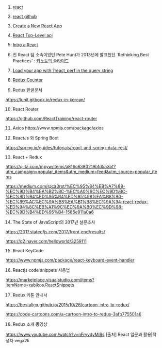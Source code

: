 1. [react](https://reactjs.org/)

2. [react github](https://github.com/facebook/react)

3. [Create a New React App](https://reactjs.org/docs/create-a-new-react-app.html)

4. [React Top-Level api](https://reactjs.org/docs/react-api.html)

5. [Intro a React](https://reactjs.org/tutorial/tutorial.html)

6. 전 React 팀 소속이었던 Pete Hunt가 2013년에 발표했던 'Rethinking Best Practices' : [키노트의 슬라이드](https://www.slideshare.net/floydophone/react-preso-v2)

7. [Load your app with ?react_perf in the query string](https://reactjs.org/blog/2016/11/16/react-v15.4.0.html)

8. [Redux Counter](https://github.com/LambdaSchool/Redux-Counter)

9. Redux 한글문서

https://lunit.gitbook.io/redux-in-korean/

10. React Router

https://github.com/ReactTraining/react-router

11. Axios
    https://www.npmjs.com/package/axios

12) ReactJs 와 Spring Boot

https://spring.io/guides/tutorials/react-and-spring-data-rest/

13. React + Redux

https://qiita.com/mpyw/items/a816c6380219b1d5a3bf?utm_campaign=popular_items&utm_medium=feed&utm_source=popular_items

https://medium.com/@ca3rot/%EC%95%84%EB%A7%88-%EC%9D%B4%EA%B2%8C-%EC%A0%9C%EC%9D%BC-%EC%9D%B4%ED%95%B4%ED%95%98%EA%B8%B0-%EC%89%AC%EC%9A%B8%EA%B1%B8%EC%9A%94-react-redux-%ED%94%8C%EB%A1%9C%EC%9A%B0%EC%9D%98-%EC%9D%B4%ED%95%B4-1585e911a0a6

14. The State of JavaScript의 2017년 설문조사

https://2017.stateofjs.com/2017/front-end/results/

https://d2.naver.com/helloworld/3259111

15. React KeyCode

https://www.npmjs.com/package/react-keyboard-event-handler

16. Reactjs code snippets 사용법

https://marketplace.visualstudio.com/items?itemName=xabikos.ReactSnippets

17. Redux 카툰 안내서

https://bestalign.github.io/2015/10/26/cartoon-intro-to-redux/

https://code-cartoons.com/a-cartoon-intro-to-redux-3afb775501a6

18. Redux 소개 동영상

https://www.youtube.com/watch?v=nFryvdyMI8s
[출처] React 입문과 활용|작성자 vega2k
